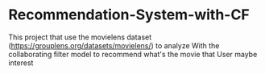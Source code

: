 # Recommendation-System-with-CF
This project that use the movielens dataset (https://grouplens.org/datasets/movielens/) to analyze
With the collaborating filter model to recommend what's the movie that User maybe interest  
